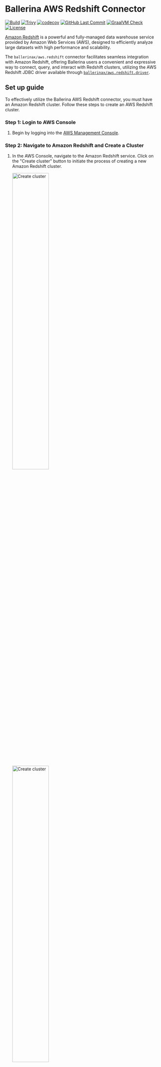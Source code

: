 Ballerina AWS Redshift Connector
===================

[![Build](https://github.com/ballerina-platform/module-ballerinax-aws.redshift/actions/workflows/ci.yml/badge.svg)](https://github.com/ballerina-platform/module-ballerinax-aws.redshift/actions/workflows/ci.yml)
[![Trivy](https://github.com/ballerina-platform/module-ballerinax-aws.redshift/actions/workflows/trivy-scan.yml/badge.svg)](https://github.com/ballerina-platform/module-ballerinax-aws.redshift/actions/workflows/trivy-scan.yml)
[![codecov](https://codecov.io/gh/ballerina-platform/module-ballerinax-aws.redshift/branch/main/graph/badge.svg)](https://codecov.io/gh/ballerina-platform/module-ballerinax-aws.redshift)
[![GitHub Last Commit](https://img.shields.io/github/last-commit/ballerina-platform/module-ballerinax-aws.redshift.svg)](https://github.com/ballerina-platform/module-ballerinax-aws.redshift/commits/main)
[![GraalVM Check](https://github.com/ballerina-platform/module-ballerinax-aws.redshift/actions/workflows/build-with-bal-test-graalvm.yml/badge.svg)](https://github.com/ballerina-platform/module-ballerinax-aws.redshift/actions/workflows/build-with-bal-test-graalvm.yml)
[![License](https://img.shields.io/badge/License-Apache%202.0-blue.svg)](https://opensource.org/licenses/Apache-2.0)

[Amazon Redshift](https://aws.amazon.com/redshift/) is a powerful and fully-managed data warehouse service provided by Amazon Web Services (AWS), designed to efficiently analyze large datasets with high performance and scalability.

The `ballerinax/aws.redshift` connector facilitates seamless integration with Amazon Redshift, offering Ballerina users a convenient and expressive way to connect, query, and interact with Redshift clusters, utilizing the AWS Redshift JDBC driver available through [`ballerinax/aws.redshift.driver`](https://central.ballerina.io/ballerinax/aws.redshift.driver/latest).

## Set up guide

To effectively utilize the Ballerina AWS Redshift connector, you must have an Amazon Redshift cluster. Follow these steps to create an AWS Redshift cluster.

### Step 1: Login to AWS Console
1. Begin by logging into the [AWS Management Console](https://aws.amazon.com/).

### Step 2: Navigate to Amazon Redshift and Create a Cluster
1. In the AWS Console, navigate to the Amazon Redshift service. Click on the "Create cluster" button to initiate the process of creating a new Amazon Redshift cluster.

    <img src=https://raw.githubusercontent.com/ballerina-platform/module-ballerinax-aws.redshift/master/docs/setup/resources/create-cluster-1.png alt="Create cluster" width="50%">
   
    <img src=https://raw.githubusercontent.com/ballerina-platform/module-ballerinax-aws.redshift/master/docs/setup/resources/create-cluster-2.png alt="Create cluster" width="50%">

### Step 3: Configure Cluster Settings
1. Follow the on-screen instructions to configure your Redshift cluster settings, including cluster identifier, database name, credentials, and other relevant parameters.

   <img src=https://raw.githubusercontent.com/ballerina-platform/module-ballerinax-aws.redshift/master/docs/setup/resources/basic-configs.png alt="Basic configs" width="50%">
   
2. Configure security groups to control inbound and outbound traffic to your Redshift cluster. Ensure that your Ballerina application will have the necessary permissions to access the cluster.

   <img src=https://raw.githubusercontent.com/ballerina-platform/module-ballerinax-aws.redshift/master/docs/setup/resources/security-configs.png alt="Security configs" width="50%">
   
3. Record the username and password you set during the cluster configuration. These credentials will be used to authenticate your Ballerina application with the Redshift cluster.

   <img src=https://raw.githubusercontent.com/ballerina-platform/module-ballerinax-aws.redshift/master/docs/setup/resources/credentials.png alt="Credentials" width="50%">
   
4. Finally, review your configuration settings, and once satisfied, click "Create cluster" to launch your Amazon Redshift cluster.

### Step 4: Wait for Cluster Availability
1. It may take some time for your Redshift cluster to be available. Monitor the cluster status in the AWS Console until it shows as "Available".

   <img src=https://raw.githubusercontent.com/ballerina-platform/module-ballerinax-aws.redshift/master/docs/setup/resources/availability.png alt="Availability" width="50%">
   
2. After the cluster is successfully created, copy the JDBC URL. You can find this information in the cluster details or configuration section of the AWS Console.

   <img src=https://raw.githubusercontent.com/ballerina-platform/module-ballerinax-aws.redshift/master/docs/setup/resources/jdbc-url.png alt="JDBC URL" width="50%">

## Quickstart

To use the `aws.redshift` connector in your Ballerina application, modify the `.bal` file as follows:

### Step 1: Import the connector

Import the `ballerinax/aws.redshift` package and the `ballerinax/aws.redshift.driver` into your Ballerina project.

```ballerina
import ballerinax/aws.redshift; // Get the AWS Redshift connector
import ballerinax/aws.redshift.driver as _; // Get the AWS Redshift driver
```

### Step 2: Instantiate a new client

Create a `redshift:Client` with the values obtained in the previous steps.

```ballerina
// Connection Configurations
configurable string jdbcUrl = ?;
configurable string user = ?;
configurable string password = ?;

// Initialize the Redshift client
redshift:Client dbClient = check new (jdbcUrl, user, password);
```

### Step 3: Invoke the connector operation

Now, utilize the available connector operations.

#### Read data from the database

```ballerina
sql:ParameterizedQuery sqlQuery = `SELECT * FROM Users limit 10`;
stream<record {}, error?> resultStream = dbClient->query(sqlQuery);
check from record {} result in resultStream
   do {
      io:println("Full details of users: ", result);
   };
```

#### Insert data into the database
```ballerina
sql:ParameterizedQuery sqlQuery = `INSERT INTO your_table_name (firstname, lastname, state, email, username)
   VALUES ('Cody', 'Moss', 'ON', 'dolor.nonummy@ipsumdolorsit.ca', 'WWZ18EOX');`;
_ = check dbClient->execute(sqlQuery);
```

## Examples

The `aws.redshift` connector provides practical examples illustrating usage in various scenarios. Explore these [examples](https://github.com/ballerina-platform/module-ballerinax-aws.redshift/tree/master/examples).

## Issues and projects

The **Issues** and **Projects** tabs are disabled for this repository as this is part of the Ballerina library. To report bugs, request new features, start new discussions, view project boards, etc., visit the Ballerina library [parent repository](https://github.com/ballerina-platform/ballerina-library).

This repository only contains the source code for the package.

## Build from the source

### Prerequisites

1. Download and install Java SE Development Kit (JDK) version 17. You can download it from either of the following sources:

    * [Oracle JDK](https://www.oracle.com/java/technologies/downloads/)
    * [OpenJDK](https://adoptium.net/)

   > **Note:** After installation, remember to set the `JAVA_HOME` environment variable to the directory where JDK was installed.

2. Download and install [Ballerina Swan Lake](https://ballerina.io/).

3. Download and install [Docker](https://www.docker.com/get-started).

   > **Note**: Ensure that the Docker daemon is running before executing any tests.

### Build options

Execute the commands below to build from the source.

1. To build the package:

   ```bash
   ./gradlew clean build
   ```

2. To run the tests:

   ```bash
   ./gradlew clean test
   ```

3. To build the without the tests:

   ```bash
   ./gradlew clean build -x test
   ```

4. To debug package with a remote debugger:

   ```bash
   ./gradlew clean build -Pdebug=<port>
   ```

5. To debug with the Ballerina language:

   ```bash
   ./gradlew clean build -PbalJavaDebug=<port>
   ```

6. Publish the generated artifacts to the local Ballerina Central repository:

    ```bash
    ./gradlew clean build -PpublishToLocalCentral=true
    ```

7. Publish the generated artifacts to the Ballerina Central repository:

   ```bash
   ./gradlew clean build -PpublishToCentral=true
   ```

## Contribute to Ballerina

As an open-source project, Ballerina welcomes contributions from the community.

For more information, go to the [contribution guidelines](https://github.com/ballerina-platform/ballerina-lang/blob/master/CONTRIBUTING.md).

## Code of conduct

All the contributors are encouraged to read the [Ballerina Code of Conduct](https://ballerina.io/code-of-conduct).

## Useful links

* For more information go to the [`aws.redshift` package](https://lib.ballerina.io/ballerinax/aws.redshift/latest).
* For example demonstrations of the usage, go to [Ballerina By Examples](https://ballerina.io/learn/by-example/).
* Chat live with us via our [Discord server](https://discord.gg/ballerinalang).
* Post all technical questions on Stack Overflow with the [#ballerina](https://stackoverflow.com/questions/tagged/ballerina) tag.
